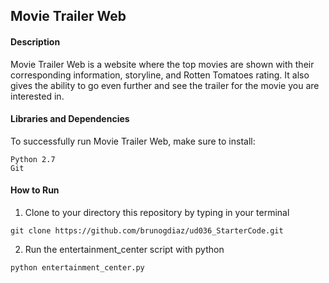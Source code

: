 ## **Movie Trailer Web**

#### **Description**

Movie Trailer Web is a website where the top movies are shown with their corresponding information, storyline, and Rotten Tomatoes rating. It also gives the ability to go even further and see the trailer for the movie you are interested in. 

#### **Libraries and Dependencies**

To successfully run Movie Trailer Web, make sure to install:

```
Python 2.7
Git
```

#### **How to Run**

1. Clone to your directory this repository by typing in your terminal

```
git clone https://github.com/brunogdiaz/ud036_StarterCode.git
``` 

2. Run the entertainment_center script with python

```
python entertainment_center.py
```


